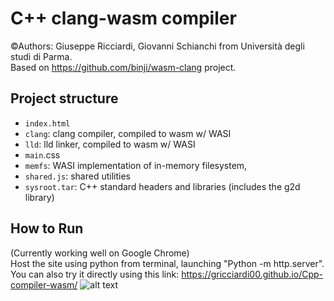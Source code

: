 # C++ clang-wasm compiler
©Authors: Giuseppe Ricciardi, Giovanni Schianchi from Università degli studi di Parma.  <br />
Based on https://github.com/binji/wasm-clang project.
## Project structure
- `index.html`
- `clang`: clang compiler, compiled to wasm w/ WASI
- `lld`: lld linker, compiled to wasm w/ WASI
- `main`.css
- `memfs`: WASI implementation of in-memory filesystem,
- `shared.js`: shared utilities
- `sysroot.tar`: C++ standard headers and libraries (includes the g2d library)
## How to Run
(Currently working well on Google Chrome) <br />
Host the site using python from terminal, launching "Python -m http.server". <br />
You can also try it directly using this link: https://gricciardi00.github.io/Cpp-compiler-wasm/
![alt text](https://github.com/GRicciardi00/Cpp-compiler-wasm/blob/main/Screenshot.png)
